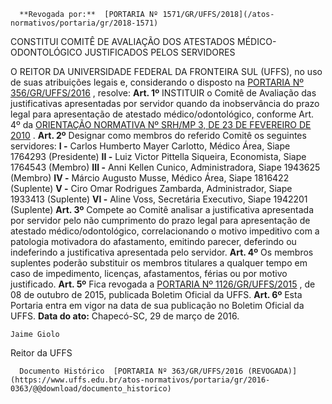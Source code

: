       **Revogada por:**  [PORTARIA Nº 1571/GR/UFFS/2018](/atos-normativos/portaria/gr/2018-1571) 

   CONSTITUI COMITÊ DE AVALIAÇÃO DOS ATESTADOS MÉDICO-ODONTOLÓGICO JUSTIFICADOS PELOS SERVIDORES  

 O REITOR DA UNIVERSIDADE FEDERAL DA FRONTEIRA SUL (UFFS), no uso de suas atribuições legais e, considerando o disposto na [PORTARIA Nº 356/GR/UFFS/2016](https://www.uffs.edu.br/atos-normativos/portaria/gr/2016-0356)  , resolve:   **Art. 1º** INSTITUIR o Comitê de Avaliação das justificativas apresentadas por servidor quando da inobservância do prazo legal para apresentação de atestado médico/odontológico, conforme Art. 4º da [ORIENTAÇÃO NORMATIVA Nº SRH/MP 3, DE 23 DE FEVEREIRO DE 2010](https://conlegis.planejamento.gov.br/conlegis/legislacao/atoNormativoDetalhesPub.htm?id=7581)  .   **Art. 2º** Designar como membros do referido Comitê os seguintes servidores: **I -** Carlos Humberto Mayer Carlotto, Médico Área, Siape 1764293 (Presidente) **II -** Luiz Victor Pittella Siqueira, Economista, Siape 1764543 (Membro) **III -** Anni Kellen Cunico, Administradora, Siape 1943625 (Membro) **IV -** Márcio Augusto Musse, Médico Área, Siape 1816422 (Suplente) **V -** Ciro Omar Rodrigues Zambarda, Administrador, Siape 1933413 (Suplente) **VI -** Aline Voss, Secretária Executivo, Siape 1942201 (Suplente)   **Art. 3º** Compete ao Comitê analisar a justificativa apresentada por servidor pelo não cumprimento do prazo legal para apresentação de atestado médico/odontológico, correlacionando o motivo impeditivo com a patologia motivadora do afastamento, emitindo parecer, deferindo ou indeferindo a justificativa apresentada pelo servidor.   **Art. 4º** Os membros suplentes poderão substituir os membros titulares a qualquer tempo em caso de impedimento, licenças, afastamentos, férias ou por motivo justificado.   **Art. 5º** Fica revogada a [PORTARIA Nº 1126/GR/UFFS/2015](https://www.uffs.edu.br/atos-normativos/portaria/gr/2015-1126)  , de 08 de outubro de 2015, publicada Boletim Oficial da UFFS.   **Art. 6º** Esta Portaria entra em vigor na data de sua publicação no Boletim Oficial da UFFS.      **Data do ato:** Chapecó-SC, 29 de março de 2016.   
 

    Jaime Giolo   
 Reitor da UFFS 

      Documento Histórico  [PORTARIA Nº 363/GR/UFFS/2016 (REVOGADA)](https://www.uffs.edu.br/atos-normativos/portaria/gr/2016-0363/@@download/documento_historico)     
      